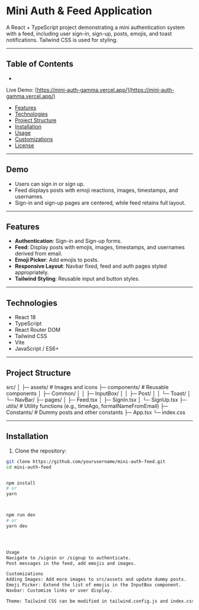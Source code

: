 # Mini Auth & Feed Application

A React + TypeScript project demonstrating a mini authentication system with a feed, including user sign-in, sign-up, posts, emojis, and toast notifications. Tailwind CSS is used for styling.

---

## Table of Contents

- 
Live Demo: [https://mini-auth-gamma.vercel.app/](https://mini-auth-gamma.vercel.app/)
- [Features](#features)
- [Technologies](#technologies)
- [Project Structure](#project-structure)
- [Installation](#installation)
- [Usage](#usage)
- [Customizations](#customizations)
- [License](#license)

---

## Demo

- Users can sign in or sign up.
- Feed displays posts with emoji reactions, images, timestamps, and usernames.
- Sign-in and sign-up pages are centered, while feed retains full layout.

---

## Features

- **Authentication**: Sign-in and Sign-up forms.
- **Feed**: Display posts with emojis, images, timestamps, and usernames derived from email.
- **Emoji Picker**: Add emojis to posts.
- **Responsive Layout**: Navbar fixed, feed and auth pages styled appropriately.
- **Tailwind Styling**: Reusable input and button styles.

---

## Technologies

- React 18
- TypeScript
- React Router DOM
- Tailwind CSS
- Vite
- JavaScript / ES6+

---

## Project Structure



src/
│
├─ assets/ # Images and icons
├─ components/ # Reusable components
│ ├─ Common/
│ │ ├─ InputBox/
│ │ ├─ Post/
│ │ └─ Toast/
│ └─ NavBar/
├─ pages/
│ ├─ Feed.tsx
│ ├─ SignIn.tsx
│ └─ SignUp.tsx
├─ utils/ # Utility functions (e.g., timeAgo, formatNameFromEmail)
├─ Constants/ # Dummy posts and other constants
├─ App.tsx
└─ index.css





---

## Installation

1. Clone the repository:

```bash
git clone https://github.com/yourusername/mini-auth-feed.git
cd mini-auth-feed


npm install
# or
yarn



npm run dev
# or
yarn dev




Usage
Navigate to /signin or /signup to authenticate.
Post messages in the feed, add emojis and images.

Customizations
Adding Images: Add more images to src/assets and update dummy posts.
Emoji Picker: Extend the list of emojis in the InputBox component.
Navbar: Customize links or user display.

Theme: Tailwind CSS can be modified in tailwind.config.js and index.css
